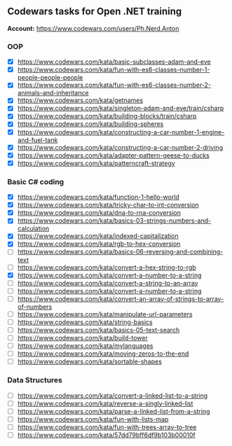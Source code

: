 ## Codewars tasks for Open .NET training

**Account:** https://www.codewars.com/users/Ph.Nerd.Anton

### OOP
- [x] https://www.codewars.com/kata/basic-subclasses-adam-and-eve
- [x] https://www.codewars.com/kata/fun-with-es6-classes-number-1-people-people-people
- [x] https://www.codewars.com/kata/fun-with-es6-classes-number-2-animals-and-inheritance
- [x] https://www.codewars.com/kata/getnames
- [x] https://www.codewars.com/kata/singleton-adam-and-eve/train/csharp
- [x] https://www.codewars.com/kata/building-blocks/train/csharp
- [x] https://www.codewars.com/kata/building-spheres
- [x] https://www.codewars.com/kata/constructing-a-car-number-1-engine-and-fuel-tank
- [x] https://www.codewars.com/kata/constructing-a-car-number-2-driving
- [x] https://www.codewars.com/kata/adapter-pattern-geese-to-ducks
- [x] https://www.codewars.com/kata/patterncraft-strategy

### Basic C# coding
- [x] https://www.codewars.com/kata/function-1-hello-world
- [x] https://www.codewars.com/kata/tricky-char-to-int-conversion
- [x] https://www.codewars.com/kata/dna-to-rna-conversion
- [x] https://www.codewars.com/kata/basics-03-strings-numbers-and-calculation
- [x] https://www.codewars.com/kata/indexed-capitalization
- [x] https://www.codewars.com/kata/rgb-to-hex-conversion
- [ ] https://www.codewars.com/kata/basics-06-reversing-and-combining-text
- [ ] https://www.codewars.com/kata/convert-a-hex-string-to-rgb
- [x] https://www.codewars.com/kata/convert-a-number-to-a-string
- [ ] https://www.codewars.com/kata/convert-a-string-to-an-array
- [ ] https://www.codewars.com/kata/convert-a-number-to-a-string
- [ ] https://www.codewars.com/kata/convert-an-array-of-strings-to-array-of-numbers
- [ ] https://www.codewars.com/kata/manipulate-url-parameters
- [ ] https://www.codewars.com/kata/string-basics
- [ ] https://www.codewars.com/kata/basics-05-text-search
- [ ] https://www.codewars.com/kata/build-tower
- [ ] https://www.codewars.com/kata/mylanguages
- [ ] https://www.codewars.com/kata/moving-zeros-to-the-end
- [ ] https://www.codewars.com/kata/sortable-shapes

### Data Structures
- [ ] https://www.codewars.com/kata/convert-a-linked-list-to-a-string
- [ ] https://www.codewars.com/kata/reverse-a-singly-linked-list
- [ ] https://www.codewars.com/kata/parse-a-linked-list-from-a-string
- [ ] https://www.codewars.com/kata/fun-with-lists-map
- [ ] https://www.codewars.com/kata/fun-with-trees-array-to-tree
- [ ] https://www.codewars.com/kata/57dd79bff6df9b103b00010f

